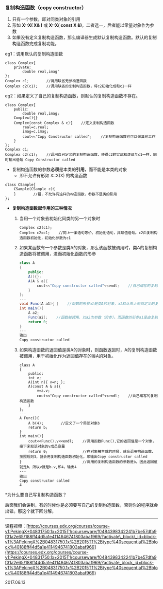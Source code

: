 ### 复制构造函数（copy constructor）

1. 只有一个参数，即对同类对象的引用
2. 形如 **X::X\( X& \)** 或 **X::X\( const X &\)**，二者选一，后者能以常量对象作为参数
3. 如果没有定义复制构造函数，那么编译器生成默认复制构造函数。默认的复制构造函数完成复制功能。

eg1：调用默认的复制构造函数

```
class Complex{
    private:
        double real,imag'
};
Complex c1;        //调用缺省无参构造函数
Complex c2(c1);    //调用缺省的复制构造函数，将c2初始化成和c1一样
```

eg2：如果定义了自己的复制构造函数，则默认的复制构造函数不存在。

```
class Complex{
    public:
        double real,imag;
    Complex(){}
    Complex(const Complex & c){    //定义复制构造函数
        real=c.real;
        imag=c.imag;
        cout<<"Copy Constructor called";    //复制构造函数也可以做其他工作
    }
};
Complex c1;
Complex c2(c1);    //调用自己定义的复制构造函数，使得c2的实部和虚部与c1一样，同时输出语句 Copy Constructor called
```

* 复制构造函数的参数**必须**是本类的**引用**，而不能是本类的对象
  * 即不允许有形如 X::X\(X\) 的构造函数

```
class CSample{
    CSample(CSample c){
    }        //错，不允许有这样的构造函数，参数不是类的引用
};
```

* **复制构造函数起作用的三种情况**

  1. 当用一个对象去初始化同类的另一个对象时

     ```
     Complex c2(c1);
     Complex c2=c1;    //同上一条语句等价，初始化语句，非赋值语句。c2由复制构造函数初始化，初始化参数为c1
     ```

  2. 如果某函数有一个参数是类A的对象，那么该函数被调用时，类A的复制构造函数将被调用，进而初始化函数的形参

     ```java
     class A
     {
         public:
         A(){};
         A(A & a){
             cout<<"Copy constructor called"<<endl;    //自己编写的复制构造函数
         }
     };
     ---
     void Func(A a1){ }    //函数的形参a1是类A的对象，a1默认由上面自定义的复制构造函数初始化
     int main(){
         A a2;
         Func(a2);    //函数被调用，以a2为参数（实参）。而函数的形参a1是由复制构造函数初始化的。
         return 0;
     }
     ---
     输出
     Copy constructor called
     ```

  3. 如果构造函数的返回值是类A的对象时，则函数返回时，A的复制构造函数被调用，用于初始化作为返回值存在的类A的对象。

     ```
     class A
     {
         public:
         int v;
         A(int n){ v=n; };
         A(const A & a){
             v=a.v;
             cout<<"Copy constructor called"<<endl;    //自己编写的复制构造函数
         }
     };
     ---
     A Func(){
         A b(4);        //定义了一个局部对象b
         return b;
     }
     int main(){
         cout<<Func().v<<endl;    //调用函数Func(),它的返回值是一个对象，接下来取该对象的v成员变量
         return 0;                //在对象被生成的时候，就会调用构造函数，按照规则3，就会用复制构造函数初始化，即输出Copy constructor called
     }                            //调用的复制构造函数的参数是b，因此返回值就是b，所以v就是b.v,即4，输出4
     ---
     输出
     Copy constructor called
     4
     ```

\*为什么要自己写复制构造函数？

后面我们会讲到，有的时候你是必须要写自己的复制构造函数，否则你的程序就会出错。那这个就下回分解。

---

课程视频：[https://courses.edx.org/courses/course-v1:PekingX+04831750.1x+2015T1/courseware/f0484398342241b7be57dfa9f31a2e65/188ff44d5a1e4114946741803abaf969/?activate\_block\_id=block-v1%3APekingX%2B04831750.1x%2B2015T1%2Btype%40sequential%2Bblock%40188ff44d5a1e4114946741803abaf969](https://courses.edx.org/courses/course-v1:PekingX+04831750.1x+2015T1/courseware/f0484398342241b7be57dfa9f31a2e65/188ff44d5a1e4114946741803abaf969/?activate_block_id=block-v1%3APekingX%2B04831750.1x%2B2015T1%2Btype%40sequential%2Bblock%40188ff44d5a1e4114946741803abaf969)

2017.06.13

